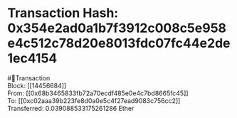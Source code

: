 
Transaction Hash: 0x354e2ad0a1b7f3912c008c5e958e4c512c78d20e8013fdc07fc44e2de1ec4154
====================================================================================
  
#💸Transaction  
Block: [[14456684]]  
From: [[0x68b3465833fb72a70ecdf485e0e4c7bd8665fc45]]  
To: [[0xc02aaa39b223fe8d0a0e5c4f27ead9083c756cc2]]  
Transferred: 0.039088533175261286 Ether